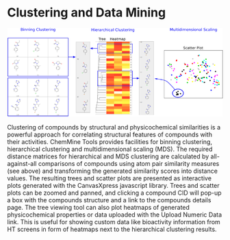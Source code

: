 # Clustering and Data Mining

![Fig4](media/clustering.png)

Clustering of compounds by structural and physicochemical similarities is a powerful approach for correlating structural features of compounds with their activities. ChemMine Tools provides facilities for binning clustering, hierarchical clustering and multidimensional scaling (MDS). The required distance matrices for hierarchical and MDS clustering are calculated by all-against-all comparisons of compounds using atom pair similarity measures (see above) and transforming the generated similarity scores into distance values. The resulting trees and scatter plots are presented as interactive plots generated with the CanvasXpress javascript library. Trees and scatter plots can be zoomed and panned, and clicking a compound CID will pop-up a box with the compounds structure and a link to the compounds details page. The tree viewing tool can also plot heatmaps of generated physicochemical properties or data uploaded with the Upload Numeric Data link. This is useful for showing custom data like bioactivity information from HT screens in form of heatmaps next to the hierarchical clustering results.
